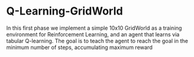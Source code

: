 # Q-Learning-GridWorld
In this first phase we implement a simple 10x10 GridWorld as a training environment for Reinforcement Learning, and an agent that learns via tabular Q-learning. The goal is to teach the agent to reach the goal in the minimum number of steps, accumulating maximum reward
